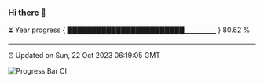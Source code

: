 ### Hi there 👋

⏳ Year progress { ████████████████████████▁▁▁▁▁▁ } 80.62 %

---

⏰ Updated on Sun, 22 Oct 2023 06:19:05 GMT

![Progress Bar CI](https://github.com/liununu/liununu/workflows/Progress%20Bar%20CI/badge.svg)
